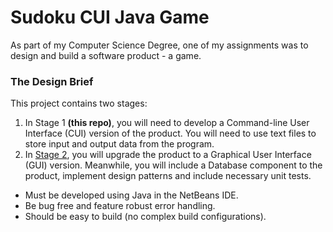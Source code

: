 # Sudoku CUI Java Game
As part of my Computer Science Degree, one of my assignments was to design and build a software product - a game. 

### The Design Brief
This project contains two stages:
1. In Stage 1 **(this repo)**, you will need to develop a Command-line User Interface (CUI) version of the
product. You will need to use text files to store input and output data from the program.
2. In [Stage 2](https://github.com/olafwrieden/sudoku-gui/ "Stage 2 Code"), you will upgrade the product to a Graphical User Interface (GUI) version. Meanwhile, you will include a Database component to the product, implement design patterns and include necessary unit tests.

* Must be developed using Java in the NetBeans IDE.
* Be bug free and feature robust error handling.
* Should be easy to build (no complex build configurations).
